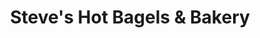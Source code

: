 ---
title: "Steve's Hot Bagels & Bakery"
url: /deer-park/steves-hot-bagels-and-bakery/
shop: bakery
---
